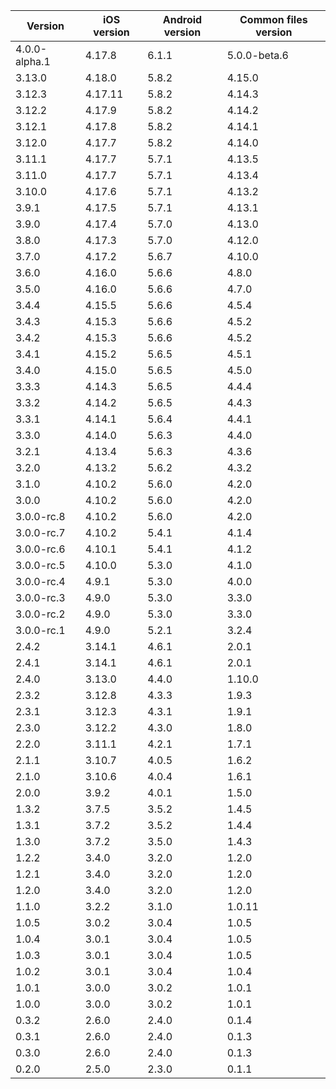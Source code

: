 |    Version    | iOS version | Android version | Common files version |
| ------------- | ----------- | --------------- | -------------------- |
| 4.0.0-alpha.1 | 4.17.8 | 6.1.1 | 5.0.0-beta.6 |
| 3.13.0 | 4.18.0 | 5.8.2 | 4.15.0 |
| 3.12.3 | 4.17.11 | 5.8.2 | 4.14.3 |
| 3.12.2 | 4.17.9 | 5.8.2 | 4.14.2 |
| 3.12.1 | 4.17.8 | 5.8.2 | 4.14.1 |
| 3.12.0 | 4.17.7 | 5.8.2 | 4.14.0 |
| 3.11.1 | 4.17.7 | 5.7.1 | 4.13.5 |
| 3.11.0 | 4.17.7 | 5.7.1 | 4.13.4 |
| 3.10.0 | 4.17.6 | 5.7.1 | 4.13.2 |
| 3.9.1 | 4.17.5 | 5.7.1 | 4.13.1 |
| 3.9.0 | 4.17.4 | 5.7.0 | 4.13.0 |
| 3.8.0 | 4.17.3 | 5.7.0 | 4.12.0 |
| 3.7.0 | 4.17.2 | 5.6.7 | 4.10.0 |
| 3.6.0 | 4.16.0 | 5.6.6 | 4.8.0 |
| 3.5.0 | 4.16.0 | 5.6.6 | 4.7.0 |
| 3.4.4 | 4.15.5 | 5.6.6 | 4.5.4 |
| 3.4.3 | 4.15.3 | 5.6.6 | 4.5.2 |
| 3.4.2 | 4.15.3 | 5.6.6 | 4.5.2 |
| 3.4.1 | 4.15.2 | 5.6.5 | 4.5.1 |
| 3.4.0 | 4.15.0 | 5.6.5 | 4.5.0 |
| 3.3.3 | 4.14.3 | 5.6.5 | 4.4.4 |
| 3.3.2 | 4.14.2 | 5.6.5 | 4.4.3 |
| 3.3.1 | 4.14.1 | 5.6.4 | 4.4.1 |
| 3.3.0 | 4.14.0 | 5.6.3 | 4.4.0 |
| 3.2.1 | 4.13.4 | 5.6.3 | 4.3.6 |
| 3.2.0 | 4.13.2 | 5.6.2 | 4.3.2 |
| 3.1.0 | 4.10.2 | 5.6.0 | 4.2.0 |
| 3.0.0 | 4.10.2 | 5.6.0 | 4.2.0 |
| 3.0.0-rc.8    | 4.10.2       | 5.6.0           | 4.2.0                |
| 3.0.0-rc.7    | 4.10.2       | 5.4.1           | 4.1.4                |
| 3.0.0-rc.6    | 4.10.1       | 5.4.1           | 4.1.2                |
| 3.0.0-rc.5    | 4.10.0       | 5.3.0           | 4.1.0                |
| 3.0.0-rc.4    | 4.9.1       | 5.3.0           | 4.0.0                |
| 3.0.0-rc.3    | 4.9.0       | 5.3.0           | 3.3.0                |
| 3.0.0-rc.2    | 4.9.0       | 5.3.0           | 3.3.0                |
| 3.0.0-rc.1    | 4.9.0       | 5.2.1           | 3.2.4                |
| 2.4.2         | 3.14.1      | 4.6.1           | 2.0.1                |
| 2.4.1         | 3.14.1      | 4.6.1           | 2.0.1                |
| 2.4.0         | 3.13.0      | 4.4.0           | 1.10.0               |
| 2.3.2         | 3.12.8      | 4.3.3           | 1.9.3                |
| 2.3.1         | 3.12.3      | 4.3.1           | 1.9.1                |
| 2.3.0         | 3.12.2      | 4.3.0           | 1.8.0                |
| 2.2.0         | 3.11.1      | 4.2.1           | 1.7.1                |
| 2.1.1         | 3.10.7      | 4.0.5           | 1.6.2                |
| 2.1.0         | 3.10.6      | 4.0.4           | 1.6.1                |
| 2.0.0         | 3.9.2       | 4.0.1           | 1.5.0                |
| 1.3.2         | 3.7.5       | 3.5.2           | 1.4.5                |
| 1.3.1         | 3.7.2       | 3.5.2           | 1.4.4                |
| 1.3.0         | 3.7.2       | 3.5.0           | 1.4.3                |
| 1.2.2         | 3.4.0       | 3.2.0           | 1.2.0                |
| 1.2.1         | 3.4.0       | 3.2.0           | 1.2.0                |
| 1.2.0         | 3.4.0       | 3.2.0           | 1.2.0                |
| 1.1.0         | 3.2.2       | 3.1.0           | 1.0.11               |
| 1.0.5         | 3.0.2       | 3.0.4           | 1.0.5                |
| 1.0.4         | 3.0.1       | 3.0.4           | 1.0.5                |
| 1.0.3         | 3.0.1       | 3.0.4           | 1.0.5                |
| 1.0.2         | 3.0.1       | 3.0.4           | 1.0.4                |
| 1.0.1         | 3.0.0       | 3.0.2           | 1.0.1                |
| 1.0.0         | 3.0.0       | 3.0.2           | 1.0.1                |
| 0.3.2         | 2.6.0       | 2.4.0           | 0.1.4                |
| 0.3.1         | 2.6.0       | 2.4.0           | 0.1.3                |
| 0.3.0         | 2.6.0       | 2.4.0           | 0.1.3                |
| 0.2.0         | 2.5.0       | 2.3.0           | 0.1.1                |
